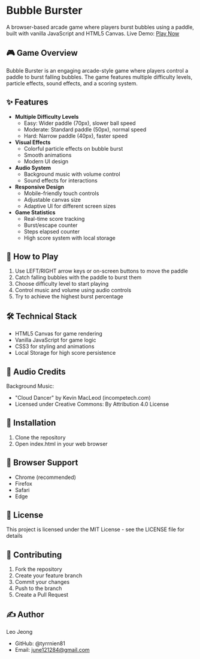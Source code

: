 # Bubble Burster

A browser-based arcade game where players burst bubbles using a paddle, built with vanilla JavaScript and HTML5 Canvas.
Live Demo: [Play Now](https://tyrrnien81.github.io/Bubble-Burster/)

## 🎮 Game Overview

Bubble Burster is an engaging arcade-style game where players control a paddle to burst falling bubbles. The game features multiple difficulty levels, particle effects, sound effects, and a scoring system.

## ✨ Features

-   **Multiple Difficulty Levels**
    -   Easy: Wider paddle (70px), slower ball speed
    -   Moderate: Standard paddle (50px), normal speed
    -   Hard: Narrow paddle (40px), faster speed
-   **Visual Effects**
    -   Colorful particle effects on bubble burst
    -   Smooth animations
    -   Modern UI design
-   **Audio System**
    -   Background music with volume control
    -   Sound effects for interactions
-   **Responsive Design**
    -   Mobile-friendly touch controls
    -   Adjustable canvas size
    -   Adaptive UI for different screen sizes
-   **Game Statistics**
    -   Real-time score tracking
    -   Burst/escape counter
    -   Steps elapsed counter
    -   High score system with local storage

## 🎯 How to Play

1. Use LEFT/RIGHT arrow keys or on-screen buttons to move the paddle
2. Catch falling bubbles with the paddle to burst them
3. Choose difficulty level to start playing
4. Control music and volume using audio controls
5. Try to achieve the highest burst percentage

## 🛠️ Technical Stack

-   HTML5 Canvas for game rendering
-   Vanilla JavaScript for game logic
-   CSS3 for styling and animations
-   Local Storage for high score persistence

## 🎵 Audio Credits

Background Music:

-   "Cloud Dancer" by Kevin MacLeod (incompetech.com)
-   Licensed under Creative Commons: By Attribution 4.0 License

## 🚀 Installation

1. Clone the repository
2. Open index.html in your web browser

## 📱 Browser Support

-   Chrome (recommended)
-   Firefox
-   Safari
-   Edge

## 📝 License

This project is licensed under the MIT License - see the LICENSE file for details

## 🤝 Contributing

1. Fork the repository
2. Create your feature branch
3. Commit your changes
4. Push to the branch
5. Create a Pull Request

## ✍️ Author

Leo Jeong

-   GitHub: @tyrrnien81
-   Email: june121284@gmail.com
